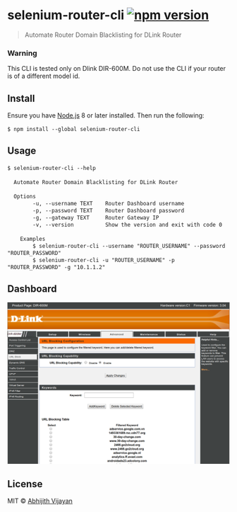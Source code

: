 # selenium-router-cli [![npm version](https://img.shields.io/npm/v/selenium-router-cli)](https://www.npmjs.com/package/selenium-router-cli)

> Automate Router Domain Blacklisting for DLink Router

### Warning

This CLI is tested only on Dlink DIR-600M. Do not use the CLI if your router is of a different model id.

## Install

Ensure you have [Node.js](https://nodejs.org) 8 or later installed. Then run the following:

```
$ npm install --global selenium-router-cli
```

## Usage

```
$ selenium-router-cli --help

  Automate Router Domain Blacklisting for DLink Router

  Options
		-u, --username TEXT    Router Dashboard username
		-p, --password TEXT    Router Dashboard password
		-g, --gateway TEXT	   Router Gateway IP
		-v, --version          Show the version and exit with code 0

	Examples
		$ selenium-router-cli --username "ROUTER_USERNAME" --password "ROUTER_PASSWORD"
		$ selenium-router-cli -u "ROUTER_USERNAME" -p "ROUTER_PASSWORD" -g "10.1.1.2"
```

## Dashboard

![Image](screenshot.png)

## License

MIT © [Abhijith Vijayan](https://abhijithvijayan.in)
